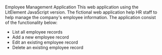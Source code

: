 Employee Management Application
This web application using the LitElement JavaScript version.
The fictional web application help HR staff to help manage the company's employee information.
The application consist of the functionality below:
- List all employee records
- Add a new employee record
- Edit an existing employee record
- Delete an existing employee record

